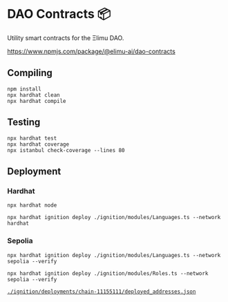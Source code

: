 # DAO Contracts 📦

Utility smart contracts for the Ξlimu DAO.

https://www.npmjs.com/package/@elimu-ai/dao-contracts

## Compiling

```shell
npm install
npx hardhat clean
npx hardhat compile
```

## Testing

```shell
npx hardhat test
npx hardhat coverage
npx istanbul check-coverage --lines 80
```

## Deployment

### Hardhat

```shell
npx hardhat node
```
```shell
npx hardhat ignition deploy ./ignition/modules/Languages.ts --network hardhat
```

### Sepolia

```shell
npx hardhat ignition deploy ./ignition/modules/Languages.ts --network sepolia --verify
```

```shell
npx hardhat ignition deploy ./ignition/modules/Roles.ts --network sepolia --verify
```

[`./ignition/deployments/chain-11155111/deployed_addresses.json`](./ignition/deployments/chain-11155111/deployed_addresses.json)
